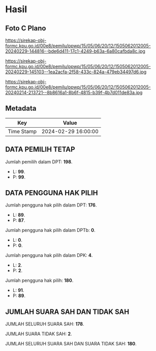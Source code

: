 # Hasil

## Foto C Plano

https://sirekap-obj-formc.kpu.go.id/00e8/pemilu/ppwp/15/05/06/20/12/1505062012005-20240229-144816--bde6d411-17c1-4249-b63a-6a80cafbda8c.jpg

https://sirekap-obj-formc.kpu.go.id/00e8/pemilu/ppwp/15/05/06/20/12/1505062012005-20240229-145103--1ea2acfa-2f58-433c-824a-479eb34497d6.jpg

https://sirekap-obj-formc.kpu.go.id/00e8/pemilu/ppwp/15/05/06/20/12/1505062012005-20240214-213721--8b8616a1-8b6f-4815-b39f-4b7d011de83a.jpg


## Metadata

| Key        | Value               |
| ---------- | ------------------- |
| Time Stamp | 2024-02-29 16:00:00 |


## DATA PEMILIH TETAP

Jumlah pemilih dalam DPT: **198**.
 * L: **99**.
 * P: **99**.

## DATA PENGGUNA HAK PILIH

Jumlah pengguna hak pilih dalam DPT: **176**.
 * L: **89**.
 * P: **87**.

Jumlah pengguna hak pilih dalam DPTb: **0**.
 * L: **0**.
 * P: **0**.

Jumlah pengguna hak pilih dalam DPK: **4**.
 * L: **2**.
 * P: **2**.

Jumlah pengguna hak pilih: **180**.
 * L: **91**.
 * P: **89**.

## JUMLAH SUARA SAH DAN TIDAK SAH

JUMLAH SELURUH SUARA SAH: **178**.

JUMLAH SUARA TIDAK SAH: **2**.

JUMLAH SELURUH SUARA SAH DAN SUARA TIDAK SAH: **180**.


